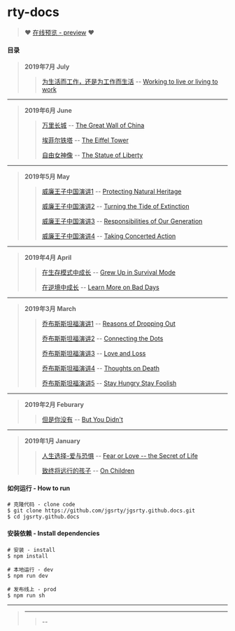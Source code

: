 # rty-docs

> :heart: [在线预览 - preview](https://jgsrty.github.io/) :heart:

#### 目录
> **2019年7月 July**
>> [为生活而工作，还是为工作而生活](https://jgsrty.github.io/english/2019-July/%E4%B8%BA%E7%94%9F%E6%B4%BB%E8%80%8C%E5%B7%A5%E4%BD%9C%EF%BC%8C%E8%BF%98%E6%98%AF%E4%B8%BA%E5%B7%A5%E4%BD%9C%E8%80%8C%E6%B4%BB.html)
 -- [Working to live or living to work](https://jgsrty.github.io/english/2019-July/%E4%B8%BA%E7%94%9F%E6%B4%BB%E8%80%8C%E5%B7%A5%E4%BD%9C%EF%BC%8C%E8%BF%98%E6%98%AF%E4%B8%BA%E5%B7%A5%E4%BD%9C%E8%80%8C%E6%B4%BB.html#%E5%8E%9F%E6%96%87%E9%98%85%E8%AF%BB)
****
> **2019年6月 June**
>> [万里长城](https://jgsrty.github.io/english/2019-June/%E4%B8%87%E9%87%8C%E9%95%BF%E5%9F%8E.html) -- [The Great Wall of China](https://jgsrty.github.io/english/2019-June/%E4%B8%87%E9%87%8C%E9%95%BF%E5%9F%8E.html#%E5%8E%9F%E6%96%87%E9%98%85%E8%AF%BB)
>>
>> [埃菲尔铁塔](https://jgsrty.github.io/english/2019-June/%E5%9F%83%E8%8F%B2%E5%B0%94%E9%93%81%E5%A1%94.html) -- [The Eiffel Tower](https://jgsrty.github.io/english/2019-June/%E5%9F%83%E8%8F%B2%E5%B0%94%E9%93%81%E5%A1%94.html#%E5%8E%9F%E6%96%87%E9%98%85%E8%AF%BB)
>>
>> [自由女神像](https://jgsrty.github.io/english/2019-June/%E8%87%AA%E7%94%B1%E5%A5%B3%E7%A5%9E%E5%83%8F.html) -- [The Statue of Liberty](https://jgsrty.github.io/english/2019-June/%E8%87%AA%E7%94%B1%E5%A5%B3%E7%A5%9E%E5%83%8F.html#%E5%8E%9F%E6%96%87%E9%98%85%E8%AF%BB)
****
> **2019年5月 May**
>> [威廉王子中国演讲1](https://jgsrty.github.io/english/2019-May/%E5%A8%81%E5%BB%89%E7%8E%8B%E5%AD%90%E4%B8%AD%E5%9B%BD%E6%BC%94%E8%AE%B21.html) -- [Protecting Natural Heritage](https://jgsrty.github.io/english/2019-May/%E5%A8%81%E5%BB%89%E7%8E%8B%E5%AD%90%E4%B8%AD%E5%9B%BD%E6%BC%94%E8%AE%B21.html#%E5%8E%9F%E6%96%87%E9%98%85%E8%AF%BB)
>>
>> [威廉王子中国演讲2](https://jgsrty.github.io/english/2019-May/%E5%A8%81%E5%BB%89%E7%8E%8B%E5%AD%90%E4%B8%AD%E5%9B%BD%E6%BC%94%E8%AE%B22.html) -- [Turning the Tide of Extinction](https://jgsrty.github.io/english/2019-May/%E5%A8%81%E5%BB%89%E7%8E%8B%E5%AD%90%E4%B8%AD%E5%9B%BD%E6%BC%94%E8%AE%B22.html#%E5%8E%9F%E6%96%87%E9%98%85%E8%AF%BB)
>>
>> [威廉王子中国演讲3](https://jgsrty.github.io/english/2019-May/%E5%A8%81%E5%BB%89%E7%8E%8B%E5%AD%90%E4%B8%AD%E5%9B%BD%E6%BC%94%E8%AE%B23.html) -- [Responsibilities of Our Generation](https://jgsrty.github.io/english/2019-May/%E5%A8%81%E5%BB%89%E7%8E%8B%E5%AD%90%E4%B8%AD%E5%9B%BD%E6%BC%94%E8%AE%B23.html#%E5%8E%9F%E6%96%87%E9%98%85%E8%AF%BB)
>>
>> [威廉王子中国演讲4](https://jgsrty.github.io/english/2019-May/%E5%A8%81%E5%BB%89%E7%8E%8B%E5%AD%90%E4%B8%AD%E5%9B%BD%E6%BC%94%E8%AE%B24.html) -- [Taking Concerted Action](https://jgsrty.github.io/english/2019-May/%E5%A8%81%E5%BB%89%E7%8E%8B%E5%AD%90%E4%B8%AD%E5%9B%BD%E6%BC%94%E8%AE%B24.html#%E5%8E%9F%E6%96%87%E9%98%85%E8%AF%BB)
****
> **2019年4月 April**
>> [在生存模式中成长](https://jgsrty.github.io/english/2019-April/%E5%9C%A8%E7%94%9F%E5%AD%98%E6%A8%A1%E5%BC%8F%E4%B8%AD%E6%88%90%E9%95%BF.html) -- [Grew Up in Survival Mode](https://jgsrty.github.io/english/2019-April/%E5%9C%A8%E7%94%9F%E5%AD%98%E6%A8%A1%E5%BC%8F%E4%B8%AD%E6%88%90%E9%95%BF.html#%E5%8E%9F%E6%96%87)
>>
>> [在逆境中成长](https://jgsrty.github.io/english/2019-April/%E5%9C%A8%E9%80%86%E5%A2%83%E4%B8%AD%E5%AD%A6%E4%B9%A0%E6%88%90%E9%95%BF.html) -- [Learn More on Bad Days](https://jgsrty.github.io/english/2019-April/%E5%9C%A8%E9%80%86%E5%A2%83%E4%B8%AD%E5%AD%A6%E4%B9%A0%E6%88%90%E9%95%BF.html#%E5%8E%9F%E6%96%87%E9%98%85%E8%AF%BB)
****
> **2019年3月 March**
>> [乔布斯斯坦福演讲1](https://jgsrty.github.io/english/2019-March/%E4%B9%94%E5%B8%83%E6%96%AF%E6%96%AF%E5%9D%A6%E7%A6%8F%E6%BC%94%E8%AE%B21.html) -- [Reasons of Dropping Out](https://jgsrty.github.io/english/2019-March/%E4%B9%94%E5%B8%83%E6%96%AF%E6%96%AF%E5%9D%A6%E7%A6%8F%E6%BC%94%E8%AE%B21.html#%E5%8E%9F%E6%96%87%E9%98%85%E8%AF%BB)
>>
>> [乔布斯斯坦福演讲2](https://jgsrty.github.io/english/2019-March/%E4%B9%94%E5%B8%83%E6%96%AF%E6%96%AF%E5%9D%A6%E7%A6%8F%E6%BC%94%E8%AE%B22.html) -- [Connecting the Dots](https://jgsrty.github.io/english/2019-March/%E4%B9%94%E5%B8%83%E6%96%AF%E6%96%AF%E5%9D%A6%E7%A6%8F%E6%BC%94%E8%AE%B22.html#%E5%8E%9F%E6%96%87%E9%98%85%E8%AF%BB)
>>
>> [乔布斯斯坦福演讲3](https://jgsrty.github.io/english/2019-March/%E4%B9%94%E5%B8%83%E6%96%AF%E6%96%AF%E5%9D%A6%E7%A6%8F%E6%BC%94%E8%AE%B23.html) -- [Love and Loss](https://jgsrty.github.io/english/2019-March/%E4%B9%94%E5%B8%83%E6%96%AF%E6%96%AF%E5%9D%A6%E7%A6%8F%E6%BC%94%E8%AE%B23.html#%E5%8E%9F%E6%96%87%E9%98%85%E8%AF%BB)
>>
>> [乔布斯斯坦福演讲4](https://jgsrty.github.io/english/2019-March/%E4%B9%94%E5%B8%83%E6%96%AF%E6%96%AF%E5%9D%A6%E7%A6%8F%E6%BC%94%E8%AE%B24.html) -- [Thoughts on Death](https://jgsrty.github.io/english/2019-March/%E4%B9%94%E5%B8%83%E6%96%AF%E6%96%AF%E5%9D%A6%E7%A6%8F%E6%BC%94%E8%AE%B24.html#%E5%8E%9F%E6%96%87%E9%98%85%E8%AF%BB)
>>
>> [乔布斯斯坦福演讲5](https://jgsrty.github.io/english/2019-March/%E4%B9%94%E5%B8%83%E6%96%AF%E6%96%AF%E5%9D%A6%E7%A6%8F%E6%BC%94%E8%AE%B25.html) -- [Stay Hungry Stay Foolish](https://jgsrty.github.io/english/2019-March/%E4%B9%94%E5%B8%83%E6%96%AF%E6%96%AF%E5%9D%A6%E7%A6%8F%E6%BC%94%E8%AE%B25.html#%E5%8E%9F%E6%96%87%E9%98%85%E8%AF%BB)
****
> **2019年2月 Feburary**
>> [但是你没有](https://jgsrty.github.io/english/2019-Feburary/%E4%BD%86%E6%98%AF%E4%BD%A0%E6%B2%A1%E6%9C%89%E3%80%82%E3%80%82%E3%80%82.html) -- [But You Didn't](https://jgsrty.github.io/english/2019-Feburary/%E4%BD%86%E6%98%AF%E4%BD%A0%E6%B2%A1%E6%9C%89%E3%80%82%E3%80%82%E3%80%82.html#%E5%8E%9F%E6%96%87%E9%98%85%E8%AF%BB)
****
> **2019年1月 January**
>> [人生选择-爱与恐惧](https://jgsrty.github.io/english/2019-January/%E4%BA%BA%E7%94%9F%E9%80%89%E6%8B%A9-%E7%88%B1%E4%B8%8E%E6%81%90%E6%83%A7.html) -- [Fear or Love -- the Secret of Life](https://jgsrty.github.io/english/2019-January/%E4%BA%BA%E7%94%9F%E9%80%89%E6%8B%A9-%E7%88%B1%E4%B8%8E%E6%81%90%E6%83%A7.html#%E5%8E%9F%E6%96%87%E9%98%85%E8%AF%BB)
>>
>> [致终将远行的孩子](https://jgsrty.github.io/english/2019-January/%E8%87%B4%E7%BB%88%E5%B0%86%E8%BF%9C%E8%A1%8C%E7%9A%84%E5%AD%A9%E5%AD%90.html) -- [On Children](https://jgsrty.github.io/english/2019-January/%E8%87%B4%E7%BB%88%E5%B0%86%E8%BF%9C%E8%A1%8C%E7%9A%84%E5%AD%A9%E5%AD%90.html#%E5%8E%9F%E6%96%87%E9%98%85%E8%AF%BB)


#### 如何运行 - How to run
```
# 克隆代码 - clone code
$ git clone https://github.com/jgsrty/jgsrty.github.docs.git
$ cd jgsrty.github.docs
```
#### 安装依赖 - Install dependencies
```
# 安装 - install
$ npm install 

# 本地运行 - dev
$ npm run dev

# 发布线上 - prod
$ npm run sh
```

****
> ****
>> []() -- []()
